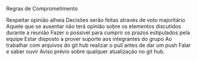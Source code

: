 Regras de Comprometimento

Respeitar opinião alheia
Decisões serão feitas através de voto majoritário
Aquele que se ausentar não terá opinião sobre os elementos discutidos durante a reunião
Fazer o possível para cumprir os prazos estipulados pela equipe
Estar disposto a prover suporte aos integrantes do grupo
Ao trabalhar com arquivos do git hub realizar o pull antes de dar um push
Falar e saber ouvir
Aviso prévio sobre qualquer atualização no git hub.
